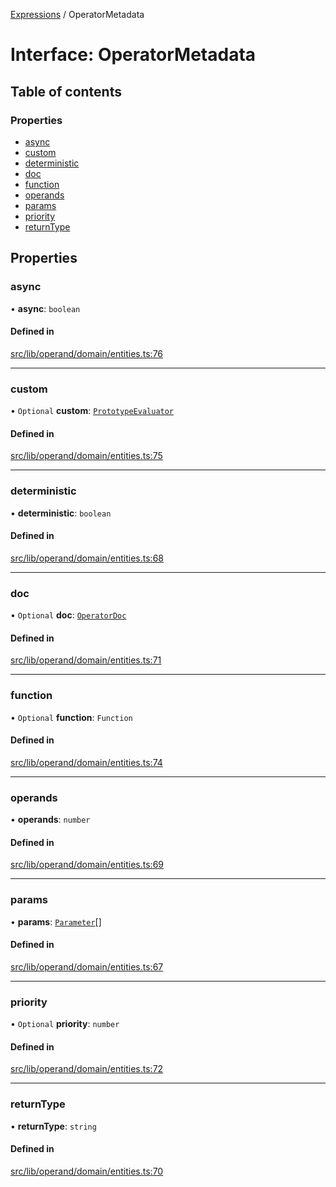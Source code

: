 [Expressions](../README.md) / OperatorMetadata

# Interface: OperatorMetadata

## Table of contents

### Properties

- [async](OperatorMetadata.md#async)
- [custom](OperatorMetadata.md#custom)
- [deterministic](OperatorMetadata.md#deterministic)
- [doc](OperatorMetadata.md#doc)
- [function](OperatorMetadata.md#function)
- [operands](OperatorMetadata.md#operands)
- [params](OperatorMetadata.md#params)
- [priority](OperatorMetadata.md#priority)
- [returnType](OperatorMetadata.md#returntype)

## Properties

### async

• **async**: `boolean`

#### Defined in

[src/lib/operand/domain/entities.ts:76](https://github.com/expr-solver/3xpr/blob/2371f39/src/lib/operand/domain/entities.ts#L76)

___

### custom

• `Optional` **custom**: [`PrototypeEvaluator`](../classes/PrototypeEvaluator.md)

#### Defined in

[src/lib/operand/domain/entities.ts:75](https://github.com/expr-solver/3xpr/blob/2371f39/src/lib/operand/domain/entities.ts#L75)

___

### deterministic

• **deterministic**: `boolean`

#### Defined in

[src/lib/operand/domain/entities.ts:68](https://github.com/expr-solver/3xpr/blob/2371f39/src/lib/operand/domain/entities.ts#L68)

___

### doc

• `Optional` **doc**: [`OperatorDoc`](OperatorDoc.md)

#### Defined in

[src/lib/operand/domain/entities.ts:71](https://github.com/expr-solver/3xpr/blob/2371f39/src/lib/operand/domain/entities.ts#L71)

___

### function

• `Optional` **function**: `Function`

#### Defined in

[src/lib/operand/domain/entities.ts:74](https://github.com/expr-solver/3xpr/blob/2371f39/src/lib/operand/domain/entities.ts#L74)

___

### operands

• **operands**: `number`

#### Defined in

[src/lib/operand/domain/entities.ts:69](https://github.com/expr-solver/3xpr/blob/2371f39/src/lib/operand/domain/entities.ts#L69)

___

### params

• **params**: [`Parameter`](Parameter.md)[]

#### Defined in

[src/lib/operand/domain/entities.ts:67](https://github.com/expr-solver/3xpr/blob/2371f39/src/lib/operand/domain/entities.ts#L67)

___

### priority

• `Optional` **priority**: `number`

#### Defined in

[src/lib/operand/domain/entities.ts:72](https://github.com/expr-solver/3xpr/blob/2371f39/src/lib/operand/domain/entities.ts#L72)

___

### returnType

• **returnType**: `string`

#### Defined in

[src/lib/operand/domain/entities.ts:70](https://github.com/expr-solver/3xpr/blob/2371f39/src/lib/operand/domain/entities.ts#L70)
